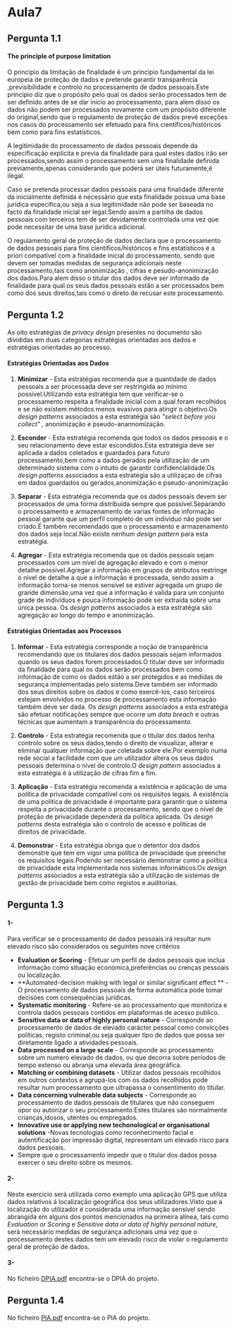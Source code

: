 # Aula7

## Pergunta 1.1

#### The principle of purpose limitation

O principio da limitação de finalidade é um principio fundamental  da lei europeia de proteção de dados e pretende garantir transparência ,previsibilidade e controlo no processamento de dados pessoais.Este principio diz que o propósito pelo qual os dados serão processados tem de ser definido antes de se dar inicio ao processamento, para alem disso os dados não podem ser processados novamente com um propósito diferente do original,sendo que o regulamento de proteção de dados prevê exceções nos casos  do processamento ser efetuado para fins científicos/históricos bem como para fins estatísticos.

A legitimidade do processamento de dados pessoais depende da especificação explicita e previa da finalidade para qual estes dados irão ser processados,sendo assim o processamento sem uma finalidade definida previamente,apenas considerando que poderá ser úteis futuramente,é ilegal. 

Caso se pretenda processar dados pessoais para uma finalidade diferente da inicialmente definida é necessário que esta finalidade possua uma base jurídica especifica,ou seja a sua legitimidade não pode ser baseada no facto da finalidade inicial ser legal.Sendo assim a partilha de dados pessoais com terceiros tem de ser devidamente controlada uma vez que pode necessitar de uma base jurídica adicional. 

O regulamento geral de proteção de dados declara que o processamento de dados pessoais para fins científicos/históricos e fins estatísticos é a priori compatível com a finalidade inicial do processamento, sendo que devem ser tomadas medidas de segurança adicionais neste processamento,tais como anonimização , cifras e pesudo-anonimização dos dados.Para alem disso o titular dos dados deve ser informado da finalidade para qual os seus dados pessoais estão a ser processados bem como dos seus direitos,tais como o direto de recusar este processamento. 

## Pergunta 1.2

As oito estratégias de *privacy design* presentes no documento são divididas em duas categorias estratégias orientadas aos dados e estratégias orientadas ao processo.

#### Estratégias Orientadas aos Dados

1. **Minimizar**  - Esta estratégias recomenda que a quantidade de dados pessoais a ser processada deve ser restringida ao mínimo  possível.Utilizando esta estratégia tem que verificar-se  o processamento respeita a finalidade inicial com a qual foram recolhidos e se não existem métodos menos evasivos para atingir o objetivo.Os *design patterns* associados a esta estratégia são *"select before you collect"* , anonimização e pseudo-anannomização.

   

2. **Esconder** -  Esta estratégia recomenda que todos os dados pessoais e o seu relacionamento deve estar escondidos.Esta estratégia deve ser aplicada a dados coletados e guardados para futuro processamento,bem como a dados gerados pela utilização de um determinado sistema com o intuito de garantir confidencialidade.Os *design patterns* associados a esta estratégia são a utilizaçao de cifras em dados guardados ou gerados,anonimização e pseudo-anonimização

   

3. **Separar** -  Esta estratégia recomenda que os dados pessoais devem ser processados de uma forma distribuída sempre que possível.Separando o processamento e armazenamento de varias fontes de informação pessoal garante que um perfil completo de um individuo não pode ser criado.É também recomendado que o processamento e armazenamento dos dados seja local.Não existe nenhum *design pattern* para esta estratégia.

   

4. **Agregar** -  Esta estratégia recomenda que os dados pessoais sejam processados com um nível de agregação elevado e com o menor detalhe possível.Agregar a informação em grupos de atributos restringe o nível de detalhe a que a informação é processada, sendo assim a informação torna-se menos sensível se estiver agregada um grupo de grande dimensão,uma vez que a informação é valida para um conjunto grade de indivíduos e pouca informação pode ser extraída sobre uma única pessoa. Os *design patterns* associados a esta estratégia são agregação ao longo do tempo e anonimização.

   

#### Estratégias Orientadas aos Processos

1. **Informar** -  Esta estratégia corresponde a noção de transparência recomendando que os titulares dos dados pessoais sejam informados quando os seus dados forem processados.O titular deve ser informado da finalidade para qual os dados serão processados bem como informação de como os dados estão a ser protegidos e as medidas de segurança implementadas pelo sistema.Deve também ser informado dos seus direitos sobre os dados e como exercê-los, caso terceiros estejam envolvidos no processo de processamento esta informação também deve ser dada. Os *design patterns* associados a esta estratégia são efetuar notificações sempre que ocorre um *data breach* e outras técnicas que aumentam a transparência do processamento.

   

2. **Controlo** -  Esta estratégia recomenda que o titular dos dados tenha controlo sobre os seus dados,tendo o direito de visualizar, alterar e eliminar qualquer informação que coletada sobre ele.Por exemplo numa rede social a facilidade com que um utilizador altera os seus dados pessoais determina o nível de controlo.O *design pattern* associados a esta estratégia é a utilização de cifras fim a fim. 

   

3. **Aplicação** -  Esta estratégia recomenda a existência e aplicação de uma política de privacidade compatível com os requisitos legais. A existência de uma política de privacidade é importante para garantir que o sistema respeita a privacidade durante o processamento, sendo que o nível de proteção de privacidade dependerá da política aplicada. Os *design patterns* desta estratégia são o controlo de acesso e políticas de direitos de privacidade.

      

4. **Demonstrar** -  Esta estratégia obriga que o detentor dos dados demonstre que tem em vigor uma política de privacidade que preenche os requisitos legais.Podendo ser necessário demonstrar como a política de privacidade esta implementada nos sistemas informáticos.Os *design patterns* associados a esta estratégia são a utilização de sistemas de gestão de privacidade bem como registos e auditorias. 

   

## Pergunta 1.3

#### 1-

Para verificar se o processamento de dados pessoais irá resultar num elevado risco são considerados os seguintes nove critérios

+ **Evaluation or Scoring** - Efetuar um perfil de dados pessoais que inclua informação como situação económica,preferências ou crenças pessoais ou localização.  
+ **Automated-decision making with legal or similar significant effect ** - O processamento de dados   pessoais de forma automática pode tomar decisões com consequências jurídicas. 
+ **Systematic monitoring** - Refere-se ao processamento que monitoriza e controla dados pessoais contidos em plataformas de acesso publico. 
+ **Sensitive data or data of highly personal nature** - Corresponde ao processamento de dados de elevado carácter pessoal como convicções políticas, registo criminal,ou seja qualquer tipo de dados que possa ser diretamente ligado a atividades pessoais.
+ **Data processed on a large scale** - Corresponde ao processamento sobre um numero elevado de dados, ou que decorra sobre períodos de tempo extenso ou abranja uma elevada área geográfica.
+ **Matching or combining datasets** - Utilizar dados pessoais recolhidos em outros contextos e agrupá-los com os dados recolhidos pode resultar num processamento que ultrapassa o consentimento do titular.
+ **Data concerning vulnerable data subjects** - Corresponde ao processamento de dados pessoais de titulares que não conseguem opor ou autorizar o seu processamento.Estes titulares são normalmente crianças,idosos, utentes ou empregados. 
+ **Innovative use or applying new techonological or organisational solutions** -Novas tecnologias como reconhecimento facial e autentificação por impressão digital, representam um elevado risco para  dados pessoais.
+ Sempre que o processamento impedir que o titular dos dados possa exercer o seu direito sobre os mesmos.

#### 2- 

Neste exercício será utilizada como exemplo uma aplicação GPS que utiliza dados relativos á localização geográfica dos seus utilizadores.Visto que a localização do utilizador é considerada uma informação sensível sendo abrangida em alguns dos pontos mencionados na primeira alínea, tais como *Evaluation or Scoring* e *Sensitive data or data of highly personal nature,* será necessário medidas de segurança adicionais uma vez que o processamento destes dados tem um elevado risco de violar o regulamento geral de proteção de dados.

#### 3-

No ficheiro [DPIA.pdf](DPIA.pdf) encontra-se o DPIA do projeto.

## Pergunta 1.4

No ficheiro [PIA.pdf](PIA.pdf) encontra-se o PIA do projeto.
